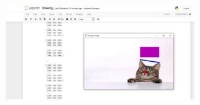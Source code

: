 

<img src="https://github.com/Godson-Thomas/Image_Operations/blob/master/Drawing_on_Images/Result.JPG" width="700">
